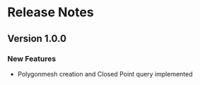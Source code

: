 # Release Notes

## Version 1.0.0

### New Features

* Polygonmesh creation and Closed Point query implemented